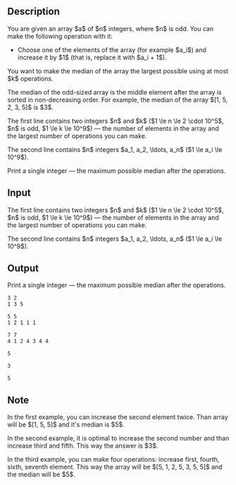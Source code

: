 ## Description

<div><p>You are given an array $a$ of $n$ integers, where $n$ is odd. You can make the following operation with it:</p><ul> <li> Choose one of the elements of the array (for example $a_i$) and increase it by $1$ (that is, replace it with $a_i + 1$). </li></ul><p>You want to make the median of the array the largest possible using at most $k$ operations.</p><p>The median of the odd-sized array is the middle element after the array is sorted in non-decreasing order. For example, the median of the array $[1, 5, 2, 3, 5]$ is $3$.</p></div><div class="input-specification"><p>The first line contains two integers $n$ and $k$ ($1 \le n \le 2 \cdot 10^5$, $n$ is odd, $1 \le k \le 10^9$)&nbsp;— the number of elements in the array and the largest number of operations you can make.</p><p>The second line contains $n$ integers $a_1, a_2, \ldots, a_n$ ($1 \le a_i \le 10^9$).</p></div><div class="output-specification"><p>Print a single integer&nbsp;— the maximum possible median after the operations.</p></div>

## Input

<p>The first line contains two integers $n$ and $k$ ($1 \le n \le 2 \cdot 10^5$, $n$ is odd, $1 \le k \le 10^9$)&nbsp;— the number of elements in the array and the largest number of operations you can make.</p><p>The second line contains $n$ integers $a_1, a_2, \ldots, a_n$ ($1 \le a_i \le 10^9$).</p>

## Output

<p>Print a single integer&nbsp;— the maximum possible median after the operations.</p>





```input1
3 2
1 3 5
```




```input2
5 5
1 2 1 1 1
```




```input3
7 7
4 1 2 4 3 4 4
```




```output1
5
```




```output2
3
```




```output3
5
```



## Note

<p>In the first example, you can increase the second element twice. Than array will be $[1, 5, 5]$ and it's median is $5$.</p><p>In the second example, it is optimal to increase the second number and than increase third and fifth. This way the answer is $3$.</p><p>In the third example, you can make four operations: increase first, fourth, sixth, seventh element. This way the array will be $[5, 1, 2, 5, 3, 5, 5]$ and the median will be $5$.</p>
